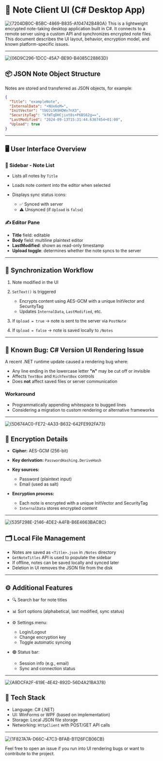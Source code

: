 # 🧠 Note Client UI (C# Desktop App)
![{7204DB0C-B5BC-4869-B835-A104742B480A}](https://github.com/user-attachments/assets/94954d1e-b91d-4df7-84c0-f01cd7c71312)
This is a lightweight encrypted note-taking desktop application built in C#. It connects to a remote server using a custom API and synchronizes encrypted note files. This document describes the UI layout, behavior, encryption model, and known platform-specific issues.

---
![{06D9C296-1DCC-45A7-BE90-B4085C28863D}](https://github.com/user-attachments/assets/aa1dc451-ad02-4d72-a97f-54a3144eaba3)

## 📦 JSON Note Object Structure

Notes are stored and transferred as JSON objects, for example:

```json
{
  "Title": "exampleNote",
  "InternalData": "+NUx6oM=",
  "InitVector": "tbUJiSK9HDWv7nX3",
  "SecurityTag": "kfWTqDHCjixt8s+P6BS62g==",
  "LastModified": "2024-09-13T15:31:44.6367454+01:00",
  "Upload": true
}
```

---

## 🖥️ User Interface Overview

### 🧾 Sidebar - Note List

* Lists all notes by `Title`
* Loads note content into the editor when selected
* Displays sync status icons:

  * ✅ Synced with server
  * ⚠️ Unsynced (if `Upload` is `false`)

### ✍️ Editor Pane

* **Title** field: editable
* **Body** field: multiline plaintext editor
* **LastModified**: shown as read-only timestamp
* **Upload toggle**: determines whether the note syncs to the server

---

## 🔄 Synchronization Workflow

1. Note modified in the UI
2. `SetText()` is triggered

   * Encrypts content using AES-GCM with a unique InitVector and SecurityTag
   * Updates `InternalData`, `LastModified`, etc.
3. If `Upload = true` → note is sent to the server via `PostNote`
4. If `Upload = false` → note is saved locally to `/Notes`

---

## 🧪 Known Bug: C# Version UI Rendering Issue

A recent .NET runtime update caused a rendering bug where:

* Any line ending in the lowercase letter **"n"** may be cut off or invisible
* Affects `TextBox` and `RichTextBox` controls
* Does **not** affect saved files or server communication

### Workaround

* Programmatically appending whitespace to bugged lines
* Considering a migration to custom rendering or alternative frameworks

---
![{5D674AC0-FE72-4A33-B632-642FE992FA73}](https://github.com/user-attachments/assets/5071e547-0e83-4968-8027-55091a48fa2b)

## 🔐 Encryption Details

* **Cipher:** AES-GCM (256-bit)
* **Key derivation:** `PasswordHashing.DeriveHash`
* **Key sources:**

  * Password (plaintext input)
  * Email (used as salt)
* **Encryption process:**

  * Each note is encrypted with a unique InitVector and SecurityTag
  * `InternalData` stores encrypted content

---
![{535F298E-2146-4DE2-A4FB-B6E4663BAC8C}](https://github.com/user-attachments/assets/95208695-2431-4184-8e55-bbf58b04125d)

## 🗂 Local File Management

* Notes are saved as `<Title>.json` in `/Notes` directory
* `GetNoteTitles` API is used to populate the sidebar
* If offline, notes can be saved locally and synced later
* Deletion in UI removes the JSON file from the disk

---

## ⚙️ Additional Features

* 🔍 Search bar for note titles
* 📊 Sort options (alphabetical, last modified, sync status)
* ⚙️ Settings menu:

  * Login/Logout
  * Change encryption key
  * Toggle automatic syncing
* 🟢 Status bar:

  * Session info (e.g., email)
  * Sync and connection status

---
![{A9DCFA2F-619E-4E42-892D-56D4A21BA378}](https://github.com/user-attachments/assets/c401e2e7-6f4a-44f3-b472-f6b6ca2e1492)

## 🧩 Tech Stack

* Language: C# (.NET)
* UI: WinForms or WPF (based on implementation)
* Storage: Local JSON file storage
* Networking: `HttpClient` with POST/GET API calls

---
![{1F827A7A-D66C-47C3-BFAB-B1126FCB06CB}](https://github.com/user-attachments/assets/9834117f-c94d-4a8f-97e9-cdd3038d52b8)

Feel free to open an issue if you run into UI rendering bugs or want to contribute to the project.
